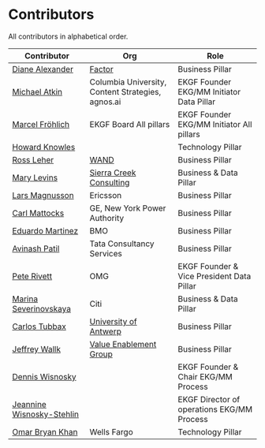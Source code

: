 # Contributors

All contributors in alphabetical order.

| **Contributor**                                                                   | **Org**                                                                    | **Role**                                   |
|-----------------------------------------------------------------------------------|----------------------------------------------------------------------------|--------------------------------------------|
| [Diane Alexander](https://www.linkedin.com/in/diane-alexander-pmp-ssbb/)          | [Factor](https://factorfirm.com/)                                          | Business Pillar                            |
| [Michael Atkin](https://www.linkedin.com/in/matkin/)                              | Columbia University, Content Strategies, agnos.ai                          | EKGF Founder EKG/MM Initiator Data Pillar  |
| [Marcel Fröhlich](https://www.linkedin.com/in/marcel-fr%C3%B6hlich-648a043/)      | EKGF Board All pillars                                                     | EKGF Founder EKG/MM Initiator All pillars  |
| [Howard Knowles](https://www.linkedin.com/in/howard-knowles-57815b6/)             |                                                                            | Technology Pillar                          |
| [Ross Leher](https://www.linkedin.com/in/ross-leher-4471971/)                     | [WAND](https://www.wandinc.com)                                            | Business Pillar                            |
| [Mary Levins](https://www.linkedin.com/in/marylevins/)                            | [Sierra Creek Consulting](http://www.sierracreekconsulting.com/)           | Business & Data Pillar                     |
| [Lars Magnusson](https://www.linkedin.com/in/larsmmagnusson/)                     | Ericsson                                                                   | Business Pillar                            |
| [Carl Mattocks](https://www.linkedin.com/in/carlmattocks/)                        | GE, New York Power Authority                                               | Business Pillar                            |
| [Eduardo Martinez](https://www.linkedin.com/in/jeduardomtz/)                      | BMO                                                                        | Business Pillar                            |
| [Avinash Patil](https://www.linkedin.com/in/avinash-patil-4229564/)               | Tata Consultancy Services                                                  | Business Pillar                            |
| [Pete Rivett](https://www.linkedin.com/in/peterivett/)                            | OMG                                                                        | EKGF Founder & Vice President Data Pillar  |
| [Marina Severinovskaya](https://www.linkedin.com/in/msls07/)                      | Citi                                                                       | Business & Data Pillar                     |
| [Carlos Tubbax](https://www.linkedin.com/in/carlos-tubbax-975058118/)             | [University of Antwerp](https://www.uantwerpen.be/en/staff/carlos-tubbax/) | Business Pillar                            |
| [Jeffrey Wallk](https://www.linkedin.com/in/jeffreywallk/)                        | [Value Enablement Group](https://www.enablingvalue.com)                    | Business Pillar                            |
| [Dennis Wisnosky](https://www.linkedin.com/in/denniswisnosky/)                    |                                                                            | EKGF Founder & Chair EKG/MM Process        |
| [Jeannine Wisnosky-Stehlin](https://www.linkedin.com/in/jeanninewisnoskystehlin/) |                                                                            | EKGF Director of operations EKG/MM Process |
| [Omar Bryan Khan](https://www.linkedin.com/in/omarbryankhan/)                     | Wells Fargo                                                                | Technology Pillar                          |
